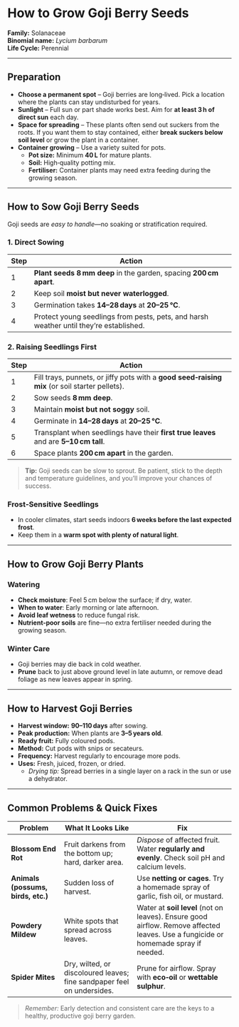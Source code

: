 # How to Grow Goji Berry Seeds

**Family:** Solanaceae  
**Binomial name:** *Lycium barbarum*  
**Life Cycle:** Perennial  

---

## Preparation

- **Choose a permanent spot** – Goji berries are long‑lived. Pick a location where the plants can stay undisturbed for years.  
- **Sunlight** – Full sun or part shade works best. Aim for **at least 3 h of direct sun** each day.  
- **Space for spreading** – These plants often send out suckers from the roots. If you want them to stay contained, either **break suckers below soil level** or grow the plant in a container.  
- **Container growing** – Use a variety suited for pots.  
  - **Pot size:** Minimum **40 L** for mature plants.  
  - **Soil:** High‑quality potting mix.  
  - **Fertiliser:** Container plants may need extra feeding during the growing season.

---

## How to Sow Goji Berry Seeds

Goji seeds are *easy to handle*—no soaking or stratification required.

### 1. Direct Sowing

| Step | Action |
|------|--------|
| 1 | **Plant seeds 8 mm deep** in the garden, spacing **200 cm apart**. |
| 2 | Keep soil **moist but never waterlogged**. |
| 3 | Germination takes **14–28 days** at **20–25 °C**. |
| 4 | Protect young seedlings from pests, pets, and harsh weather until they’re established. |

### 2. Raising Seedlings First

| Step | Action |
|------|--------|
| 1 | Fill trays, punnets, or jiffy pots with a **good seed‑raising mix** (or soil starter pellets). |
| 2 | Sow seeds **8 mm deep**. |
| 3 | Maintain **moist but not soggy** soil. |
| 4 | Germinate in **14–28 days** at **20–25 °C**. |
| 5 | Transplant when seedlings have their **first true leaves** and are **5–10 cm tall**. |
| 6 | Space plants **200 cm apart** in the garden. |

> **Tip:** Goji seeds can be slow to sprout. Be patient, stick to the depth and temperature guidelines, and you’ll improve your chances of success.

### Frost‑Sensitive Seedlings

- In cooler climates, start seeds indoors **6 weeks before the last expected frost**.  
- Keep them in a **warm spot with plenty of natural light**.

---

## How to Grow Goji Berry Plants

### Watering

- **Check moisture**: Feel 5 cm below the surface; if dry, water.  
- **When to water**: Early morning or late afternoon.  
- **Avoid leaf wetness** to reduce fungal risk.  
- **Nutrient‑poor soils** are fine—no extra fertiliser needed during the growing season.

### Winter Care

- Goji berries may die back in cold weather.  
- **Prune** back to just above ground level in late autumn, or remove dead foliage as new leaves appear in spring.

---

## How to Harvest Goji Berries

- **Harvest window:** **90–110 days** after sowing.  
- **Peak production:** When plants are **3–5 years old**.  
- **Ready fruit:** Fully coloured pods.  
- **Method:** Cut pods with snips or secateurs.  
- **Frequency:** Harvest regularly to encourage more pods.  
- **Uses:** Fresh, juiced, frozen, or dried.  
  - *Drying tip:* Spread berries in a single layer on a rack in the sun or use a dehydrator.

---

## Common Problems & Quick Fixes

| Problem | What It Looks Like | Fix |
|---------|--------------------|-----|
| **Blossom End Rot** | Fruit darkens from the bottom up; hard, darker area. | *Dispose* of affected fruit. Water **regularly and evenly**. Check soil pH and calcium levels. |
| **Animals (possums, birds, etc.)** | Sudden loss of harvest. | Use **netting or cages**. Try a homemade spray of garlic, fish oil, or mustard. |
| **Powdery Mildew** | White spots that spread across leaves. | Water at **soil level** (not on leaves). Ensure good airflow. Remove affected leaves. Use a fungicide or homemade spray if needed. |
| **Spider Mites** | Dry, wilted, or discoloured leaves; fine sandpaper feel on undersides. | Prune for airflow. Spray with **eco‑oil** or **wettable sulphur**. |

> *Remember:* Early detection and consistent care are the keys to a healthy, productive goji berry garden.